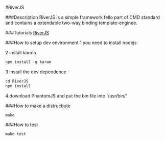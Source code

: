 #RiverJS


###Description
RiverJS is a simple framework fello part of CMD standard and contains a extendable two-way binding template-enginee.

###Tutorials
[RiverJS](http://besideriver.com/RiverJS)


###How to setup dev environment
1 you need to install nodejs 

2 install karma 

```javascript
npm install -g karam
```

3 install the dev dependence

```javascript
cd RiverJS
npm install
```

4 download PhantomJS and put the bin file into '/usr/bin/'



###How to make a distrucbute

```
make
```


###How to test
```
make test
```

